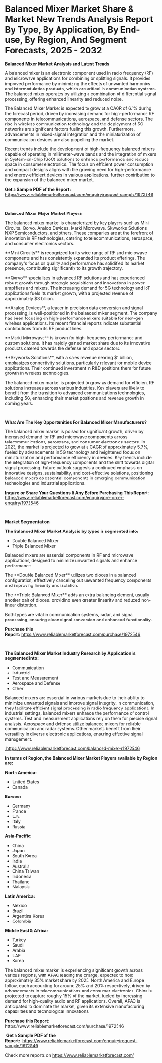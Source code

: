 <p><h1>Balanced Mixer Market Share & Market New Trends Analysis Report By Type, By Application, By End-use, By Region, And Segment Forecasts, 2025 - 2032</h1></p><p><strong>Balanced Mixer Market Analysis and Latest Trends</strong></p>
<p><p>A balanced mixer is an electronic component used in radio frequency (RF) and microwave applications for combining or splitting signals. It provides improved performance by minimizing the effects of unwanted harmonics and intermodulation products, which are critical in communication systems. The balanced mixer operates by utilizing a combination of differential signal processing, offering enhanced linearity and reduced noise.</p><p>The Balanced Mixer Market is expected to grow at a CAGR of 6.1% during the forecast period, driven by increasing demand for high-performance RF components in telecommunications, aerospace, and defense sectors. The rise in wireless communication technology and the deployment of 5G networks are significant factors fueling this growth. Furthermore, advancements in mixed-signal integration and the miniaturization of communication devices are also propelling the market.</p><p>Recent trends include the development of high-frequency balanced mixers capable of operating in millimeter-wave bands and the integration of mixers in System-on-Chip (SoC) solutions to enhance performance and reduce space in consumer electronics. The focus on efficient power consumption and compact designs aligns with the growing need for high-performance and energy-efficient devices in various applications, further contributing to the expansion of the balanced mixer market.</p></p>
<p><strong>Get a Sample PDF of the Report:&nbsp;</strong> <a href="https://www.reliablemarketforecast.com/enquiry/request-sample/1972546?utm_campaign=2516&utm_medium=2&utm_source=Github&utm_content=ia&utm_term=06042025&utm_id=balanced-mixer">https://www.reliablemarketforecast.com/enquiry/request-sample/1972546</a></p>
<p>&nbsp;</p>
<p><strong>Balanced Mixer Major Market Players</strong></p>
<p><p>The balanced mixer market is characterized by key players such as Mini Circuits, Qorvo, Analog Devices, Marki Microwave, Skyworks Solutions, NXP Semiconductors, and others. These companies are at the forefront of innovation in RF technologies, catering to telecommunications, aerospace, and consumer electronics sectors.</p><p>**Mini Circuits** is recognized for its wide range of RF and microwave components and has consistently expanded its product offerings. The company's focus on quality and performance has solidified its market presence, contributing significantly to its growth trajectory.</p><p>**Qorvo** specializes in advanced RF solutions and has experienced robust growth through strategic acquisitions and innovations in power amplifiers and mixers. The increasing demand for 5G technology and IoT applications fuels its market growth, with a projected revenue of approximately $3 billion.</p><p>**Analog Devices**, a leader in precision data conversion and signal processing, is well-positioned in the balanced mixer segment. The company has been focusing on high-performance mixers suitable for next-gen wireless applications. Its recent financial reports indicate substantial contributions from its RF product lines.</p><p>**Marki Microwave** is known for high-frequency performance and custom solutions. It has rapidly gained market share due to its innovative products catered towards the defense and space sectors.</p><p>**Skyworks Solutions**, with a sales revenue nearing $1 billion, emphasizes connectivity solutions, particularly relevant for mobile device applications. Their continued investment in R&D positions them for future growth in wireless technologies.</p><p>The balanced mixer market is projected to grow as demand for efficient RF solutions increases across various industries. Key players are likely to benefit from the transition to advanced communications technologies, including 5G, enhancing their market positions and revenue growth in coming years.</p></p>
<p>&nbsp;</p>
<p><strong>What Are The Key Opportunities For Balanced Mixer Manufacturers?</strong></p>
<p><p>The balanced mixer market is poised for significant growth, driven by increased demand for RF and microwave components across telecommunications, aerospace, and consumer electronics sectors. In 2023, the market is projected to grow at a CAGR of approximately 5.7%, fueled by advancements in 5G technology and heightened focus on miniaturization and performance efficiency in devices. Key trends include the integration of high-frequency components and the shift towards digital signal processing. Future outlook suggests a continued emphasis on innovative designs, sustainability, and cost-effective solutions, positioning balanced mixers as essential components in emerging communication technologies and industrial applications.</p></p>
<p><strong>Inquire or Share Your Questions If Any Before Purchasing This Report:</strong> <a href="https://www.reliablemarketforecast.com/enquiry/pre-order-enquiry/1972546?utm_campaign=2516&utm_medium=2&utm_source=Github&utm_content=ia&utm_term=06042025&utm_id=balanced-mixer">https://www.reliablemarketforecast.com/enquiry/pre-order-enquiry/1972546</a></p>
<p>&nbsp;</p>
<p><strong>Market Segmentation</strong></p>
<p><strong>The Balanced Mixer Market Analysis by types is segmented into:</strong></p>
<p><ul><li>Double Balanced Mixer</li><li>Triple Balanced Mixer</li></ul></p>
<p><p>Balanced mixers are essential components in RF and microwave applications, designed to minimize unwanted signals and enhance performance. </p><p>The **Double Balanced Mixer** utilizes two diodes in a balanced configuration, effectively canceling out unwanted frequency components and improving linearity and isolation. </p><p>The **Triple Balanced Mixer** adds an extra balancing element, usually another pair of diodes, providing even greater linearity and reduced non-linear distortion. </p><p>Both types are vital in communication systems, radar, and signal processing, ensuring clean signal conversion and enhanced functionality.</p></p>
<p><strong>Purchase this Report:&nbsp;</strong><a href="https://www.reliablemarketforecast.com/purchase/1972546?utm_campaign=2516&utm_medium=2&utm_source=Github&utm_content=ia&utm_term=06042025&utm_id=balanced-mixer">https://www.reliablemarketforecast.com/purchase/1972546</a></p>
<p>&nbsp;</p>
<p><strong>The Balanced Mixer Market Industry Research by Application is segmented into:</strong></p>
<p><ul><li>Communication</li><li>Industrial</li><li>Test and Measurement</li><li>Aerospace and Defense</li><li>Other</li></ul></p>
<p><p>Balanced mixers are essential in various markets due to their ability to minimize unwanted signals and improve signal integrity. In communication, they facilitate efficient signal processing in radio frequency applications. In industrial settings, balanced mixers enhance the performance of control systems. Test and measurement applications rely on them for precise signal analysis. Aerospace and defense utilize balanced mixers for reliable communication and radar systems. Other markets benefit from their versatility in diverse electronic applications, ensuring effective signal management.</p></p>
<p><a href="https://www.reliablemarketforecast.com/balanced-mixer-r1972546?utm_campaign=2516&utm_medium=2&utm_source=Github&utm_content=ia&utm_term=06042025&utm_id=balanced-mixer">&nbsp;https://www.reliablemarketforecast.com/balanced-mixer-r1972546</a></p>
<p><strong>In terms of Region, the Balanced Mixer Market Players available by Region are:</strong></p>
<p>
    <p> <strong> North America: </strong>
        <ul>
            <li>United States</li>
            <li>Canada</li>
        </ul>
        </p> 
    <p> <strong> Europe: </strong>
        <ul>
            <li>Germany</li>
            <li>France</li>
            <li>U.K.</li>
            <li>Italy</li>
            <li>Russia</li>
        </ul>
        </p> 
    <p> <strong> Asia-Pacific: </strong>
        <ul>
            <li>China</li>
            <li>Japan</li>
            <li>South Korea</li>
            <li>India</li>
            <li>Australia</li>
            <li>China Taiwan</li>
            <li>Indonesia</li>
            <li>Thailand</li>
            <li>Malaysia</li>
        </ul>
        </p> 
    <p> <strong> Latin America: </strong>
        <ul>
            <li>Mexico</li>
            <li>Brazil</li>
            <li>Argentina Korea</li>
            <li>Colombia</li>
        </ul>
        </p> 
    <p> <strong> Middle East & Africa: </strong>
        <ul>
            <li>Turkey</li>
            <li>Saudi</li>
            <li>Arabia</li>
            <li>UAE</li>
            <li>Korea</li>
        </ul>
    </p>
    </p>
<p><p>The balanced mixer market is experiencing significant growth across various regions, with APAC leading the charge, expected to hold approximately 35% market share by 2025. North America and Europe follow, each accounting for around 25% and 20% respectively, driven by advancements in telecommunications and consumer electronics. China is projected to capture roughly 15% of the market, fueled by increasing demand for high-quality audio and RF applications. Overall, APAC is anticipated to dominate the market, given its extensive manufacturing capabilities and technological innovations.</p></p>
<p><strong>Purchase this Report: </strong><a href="https://www.reliablemarketforecast.com/purchase/1972546?utm_campaign=2516&utm_medium=2&utm_source=Github&utm_content=ia&utm_term=06042025&utm_id=balanced-mixer">https://www.reliablemarketforecast.com/purchase/1972546</a></p>
<p>&nbsp;<strong>Get a Sample PDF of the Report:&nbsp;&nbsp;</strong><a href="https://www.reliablemarketforecast.com/enquiry/request-sample/1972546?utm_campaign=2516&utm_medium=2&utm_source=Github&utm_content=ia&utm_term=06042025&utm_id=balanced-mixer">https://www.reliablemarketforecast.com/enquiry/request-sample/1972546</a></p>
<p><strong></strong></p>
<p>Check more reports on <a href="https://www.reliablemarketforecast.com/?utm_campaign=2516&utm_medium=2&utm_source=Github&utm_content=ia&utm_term=06042025&utm_id=balanced-mixer">https://www.reliablemarketforecast.com/</a></p>
